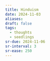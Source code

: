 ```yaml
---
title: Hinduism
date: 2024-11-03
aliases: 
draft: false
tags:
  - thoughts
  - seedlings
sr-due: 2024-11-06
sr-interval: 3
sr-ease: 250
---
```

